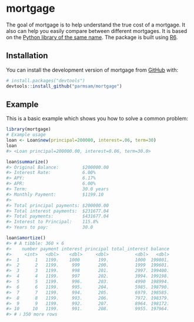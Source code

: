 
<!-- README.md is generated from README.Rmd. Please edit that file -->

# mortgage

<!-- badges: start -->
<!-- badges: end -->

The goal of mortgage is to help understand the true cost of a mortgage.
It also can help you easily compare between different mortgages. It is
based on the [Python library of the same
name](https://mortgage.readthedocs.io/en/latest/). The package is built
using [R6](https://r6.r-lib.org/).

## Installation

You can install the development version of mortgage from
[GitHub](https://github.com/) with:

``` r
# install.packages("devtools")
devtools::install_github("parmsam/mortgage")
```

## Example

This is a basic example which shows you how to solve a common problem:

``` r
library(mortgage)
# Example usage
loan <- Loan$new(principal=200000, interest=.06, term=30)
loan
#> <Loan principal=200000.00, interest=0.06, term=30.0>
```

``` r
loan$summarize()
#> Original Balance:         $200000.00
#> Interest Rate:            6.00%
#> APY:                      6.17%
#> APR:                      6.00%
#> Term:                     30.0 years
#> Monthly Payment:          $1199.10
#> 
#> Total principal payments: $200000.00
#> Total interest payments:  $231677.04
#> Total payments:           $431677.04
#> Interest to Principal:    115.8%
#> Years to pay:             30.0
```

``` r
loan$amortize()
#> # A tibble: 360 × 6
#>    number payment interest principal total_interest balance
#>     <int>   <dbl>    <dbl>     <dbl>          <dbl>   <dbl>
#>  1      1   1199.    1000       199.          1000  199801.
#>  2      2   1199.     999       200.          1999  199601.
#>  3      3   1199.     998       201.          2997. 199400.
#>  4      4   1199.     997       202.          3994. 199198.
#>  5      5   1199.     996.      203.          4990  198994.
#>  6      6   1199.     995.      204.          5985. 198790.
#>  7      7   1199.     994.      205.          6979. 198585.
#>  8      8   1199.     993.      206.          7972. 198379.
#>  9      9   1199.     992.      207.          8964. 198172.
#> 10     10   1199.     991.      208.          9955. 197964.
#> # ℹ 350 more rows
```
